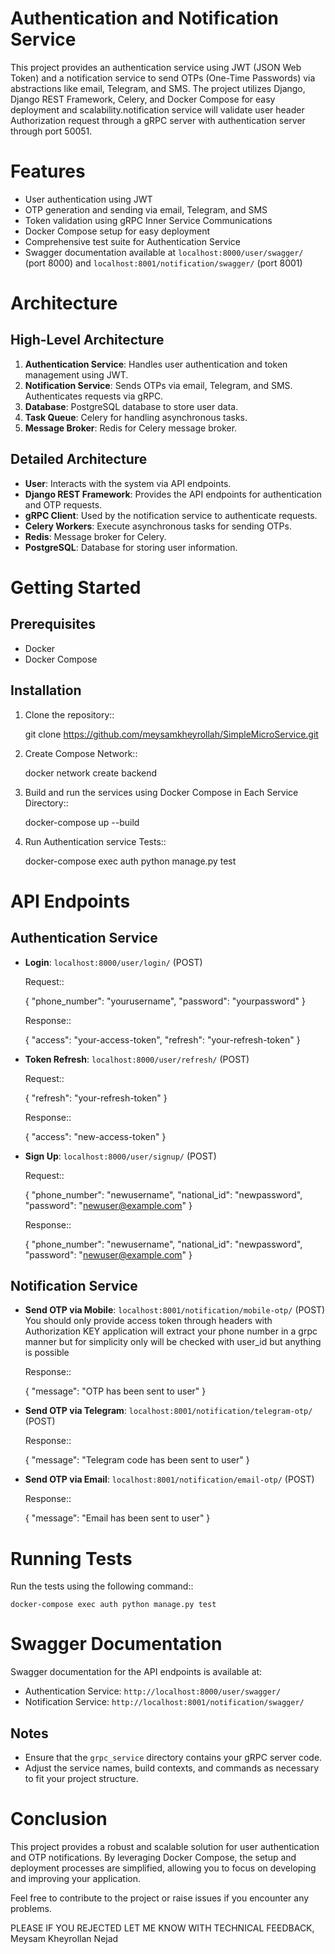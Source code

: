 
Authentication and Notification Service
============

This project provides an authentication service using JWT (JSON Web Token) and a notification service to send OTPs (One-Time Passwords) via abstractions like email, Telegram, and SMS. The project utilizes Django, Django REST Framework, Celery, and Docker Compose for easy deployment and scalability.notification service will validate user 
header Authorization request through a gRPC server with authentication server through port 50051.

Features
========
- User authentication using JWT
- OTP generation and sending via email, Telegram, and SMS
- Token validation using gRPC Inner Service Communications
- Docker Compose setup for easy deployment
- Comprehensive test suite for Authentication Service
- Swagger documentation available at `localhost:8000/user/swagger/` (port 8000) and `localhost:8001/notification/swagger/` (port 8001)

Architecture
============

High-Level Architecture
-----------------------

1. **Authentication Service**: Handles user authentication and token management using JWT.
2. **Notification Service**: Sends OTPs via email, Telegram, and SMS. Authenticates requests via gRPC.
3. **Database**: PostgreSQL database to store user data.
4. **Task Queue**: Celery for handling asynchronous tasks.
5. **Message Broker**: Redis for Celery message broker.


Detailed Architecture
---------------------

- **User**: Interacts with the system via API endpoints.
- **Django REST Framework**: Provides the API endpoints for authentication and OTP requests.
- **gRPC Client**: Used by the notification service to authenticate requests.
- **Celery Workers**: Execute asynchronous tasks for sending OTPs.
- **Redis**: Message broker for Celery.
- **PostgreSQL**: Database for storing user information.


Getting Started
===============

Prerequisites
-------------
- Docker
- Docker Compose

Installation
------------
1. Clone the repository::

    git clone https://github.com/meysamkheyrollah/SimpleMicroService.git
    

2. Create Compose Network::

    docker network create backend


3. Build and run the services using Docker Compose in Each Service Directory::

    docker-compose up --build

4. Run Authentication service Tests::

    docker-compose exec auth python manage.py test


API Endpoints
=============

Authentication Service
----------------------

- **Login**: ``localhost:8000/user/login/`` (POST)

  Request::
  
    {
      "phone_number": "yourusername",
      "password": "yourpassword"
    }

  Response::
  
    {
      "access": "your-access-token",
      "refresh": "your-refresh-token"
    }

- **Token Refresh**: ``localhost:8000/user/refresh/`` (POST)

  Request::
  
    {
      "refresh": "your-refresh-token"
    }

  Response::
  
    {
      "access": "new-access-token"
    }

- **Sign Up**: ``localhost:8000/user/signup/`` (POST)

  Request::
  
    {
      "phone_number": "newusername",
      "national_id": "newpassword",
      "password": "newuser@example.com"
    }

  Response::
  
    {
      "phone_number": "newusername",
      "national_id": "newpassword",
      "password": "newuser@example.com"
    }

Notification Service
--------------------

- **Send OTP via Mobile**: ``localhost:8001/notification/mobile-otp/`` (POST)
You should only provide access token through headers with Authorization KEY
application will extract your phone number in a grpc manner but for simplicity only will
be checked with user_id but anything is possible 

  Response::
  
    {
      "message": "OTP has been sent to user"
    }

- **Send OTP via Telegram**: ``localhost:8001/notification/telegram-otp/`` (POST)



  Response::
  
    {
      "message": "Telegram code has been sent to user"
    }

- **Send OTP via Email**: ``localhost:8001/notification/email-otp/`` (POST)



  Response::
  
    {
      "message": "Email has been sent to user"
    }

Running Tests
=============
Run the tests using the following command::

    docker-compose exec auth python manage.py test

Swagger Documentation
=====================
Swagger documentation for the API endpoints is available at:

- Authentication Service: `http://localhost:8000/user/swagger/`
- Notification Service: `http://localhost:8001/notification/swagger/`


Notes
-----
- Ensure that the ``grpc_service`` directory contains your gRPC server code.
- Adjust the service names, build contexts, and commands as necessary to fit your project structure.

Conclusion
==========
This project provides a robust and scalable solution for user authentication and OTP notifications. By leveraging Docker Compose, the setup and deployment processes are simplified, allowing you to focus on developing and improving your application.

Feel free to contribute to the project or raise issues if you encounter any problems.



PLEASE IF YOU REJECTED LET ME KNOW WITH TECHNICAL FEEDBACK, Meysam Kheyrollan Nejad
